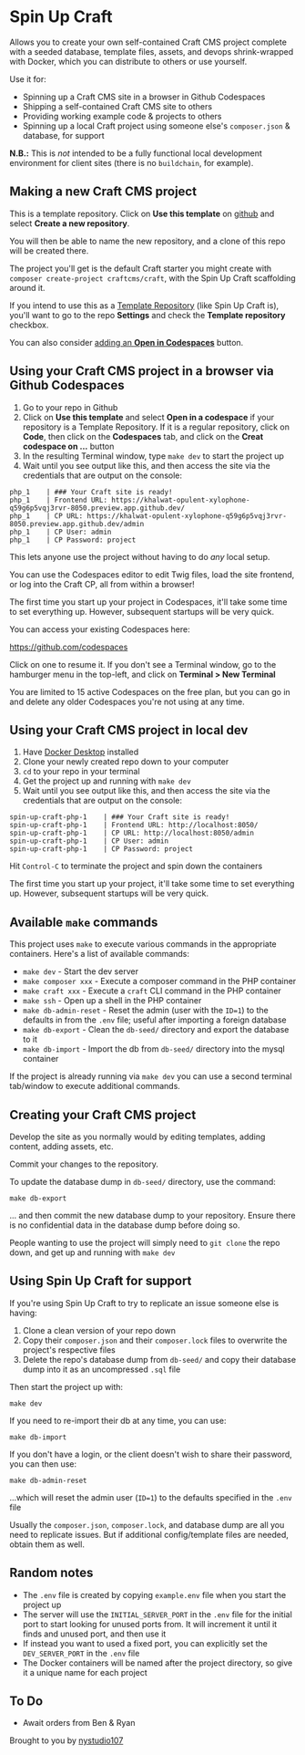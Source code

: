 # Spin Up Craft

Allows you to create your own self-contained Craft CMS project complete with a seeded database, template files, assets, and devops shrink-wrapped with Docker, which you can distribute to others or use yourself.

Use it for:
- Spinning up a Craft CMS site in a browser in Github Codespaces
- Shipping a self-contained Craft CMS site to others
- Providing working example code & projects to others
- Spinning up a local Craft project using someone else's `composer.json` & database, for support

**N.B.:** This is _not_ intended to be a fully functional local development environment for client sites (there is no `buildchain`, for example).

## Making a new Craft CMS project

This is a template repository. Click on **Use this template** on [github](https://github.com/nystudio107/spin-up-craft) and select **Create a new repository**.

You will then be able to name the new repository, and a clone of this repo will be created there.

The project you'll get is the default Craft starter you might create with `composer create-project craftcms/craft`, with the Spin Up Craft scaffolding around it.

If you intend to use this as a [Template Repository](https://docs.github.com/en/repositories/creating-and-managing-repositories/creating-a-template-repository) (like Spin Up Craft is), you'll want to go to the repo **Settings** and check the **Template repository** checkbox.

You can also consider [adding an **Open in Codespaces**](https://docs.github.com/en/codespaces/setting-up-your-project-for-codespaces/setting-up-your-repository/adding-a-codespaces-badge) button.

## Using your Craft CMS project in a browser via Github Codespaces

1. Go to your repo in Github
2. Click on **Use this template** and select **Open in a codespace** if your repository is a Template Repository. If it is a regular repository, click on **Code**, then click on the **Codespaces** tab, and click on the **Creat codespace on ...** button
3. In the resulting Terminal window, type `make dev` to start the project up
4. Wait until you see output like this, and then access the site via the credentials that are output on the console:

```
php_1    | ### Your Craft site is ready!
php_1    | Frontend URL: https://khalwat-opulent-xylophone-q59g6p5vqj3rvr-8050.preview.app.github.dev/
php_1    | CP URL: https://khalwat-opulent-xylophone-q59g6p5vqj3rvr-8050.preview.app.github.dev/admin
php_1    | CP User: admin
php_1    | CP Password: project
```

This lets anyone use the project without having to do _any_ local setup.

You can use the Codespaces editor to edit Twig files, load the site frontend, or log into the Craft CP, all from within a browser!

The first time you start up your project in Codespaces, it'll take some time to set everything up. However, subsequent startups will be very quick.

You can access your existing Codespaces here:

https://github.com/codespaces

Click on one to resume it. If you don't see a Terminal window, go to the hamburger  menu in the top-left, and click on **Terminal > New Terminal**

You are limited to 15 active Codespaces on the free plan, but you can go in and delete any older Codespaces you're not using at any time.

## Using your Craft CMS project in local dev

1. Have [Docker Desktop](https://www.docker.com/products/docker-desktop/) installed
2. Clone your newly created repo down to your computer
3. `cd` to your repo in your terminal
4. Get the project up and running with `make dev`
5. Wait until you see output like this, and then access the site via the credentials that are output on the console:

```
spin-up-craft-php-1    | ### Your Craft site is ready!
spin-up-craft-php-1    | Frontend URL: http://localhost:8050/
spin-up-craft-php-1    | CP URL: http://localhost:8050/admin
spin-up-craft-php-1    | CP User: admin
spin-up-craft-php-1    | CP Password: project
```

Hit `Control-C` to terminate the project and spin down the containers

The first time you start up your project, it'll take some time to set everything up. However, subsequent startups will be very quick.

## Available `make` commands

This project uses `make` to execute various commands in the appropriate containers. Here's a list of available commands:

* `make dev` - Start the dev server
* `make composer xxx` - Execute a composer command in the PHP container
* `make craft xxx` - Execute a `craft` CLI command in the PHP container
* `make ssh` - Open up a shell in the PHP container
* `make db-admin-reset` - Reset the admin (user with the `ID=1`) to the defaults in from the `.env` file; useful after importing a foreign database
* `make db-export` - Clean the `db-seed/` directory and export the database to it
* `make db-import` - Import the db from `db-seed/` directory into the mysql container

If the project is already running via `make dev` you can use a second terminal tab/window to execute additional commands.

## Creating your Craft CMS project

Develop the site as you normally would by editing templates, adding content, adding assets, etc.

Commit your changes to the repository.

To update the database dump in `db-seed/` directory, use the command:
```
make db-export
```
... and then commit the new database dump to your repository. Ensure there is no confidential data in the database dump before doing so.

People wanting to use the project will simply need to `git clone` the repo down, and get up and running with `make dev`

## Using Spin Up Craft for support

If you're using Spin Up Craft to try to replicate an issue someone else is having:

1. Clone a clean version of your repo down
2. Copy their `composer.json` and their `composer.lock` files to overwrite the project's respective files
3. Delete the repo's database dump from `db-seed/` and copy their database dump into it as an uncompressed `.sql` file

Then start the project up with:
```
make dev
```

If you need to re-import their db at any time, you can use:
```
make db-import
```

If you don't have a login, or the client doesn't wish to share their password, you can then use:
```
make db-admin-reset
```

...which will reset the admin user (`ID=1`) to the defaults specified in the `.env` file

Usually the `composer.json`, `composer.lock`, and database dump are all you need to replicate issues. But if additional config/template files are needed, obtain them as well.


## Random notes

- The `.env` file is created by copying `example.env` file when you start the project up
- The server will use the `INITIAL_SERVER_PORT` in the `.env` file for the initial port to start looking for unused ports from. It will increment it until it finds and unused port, and then use it
- If instead you want to used a fixed port, you can explicitly set the `DEV_SERVER_PORT` in the `.env` file
- The Docker containers will be named after the project directory, so give it a unique name for each project

## To Do

- Await orders from Ben & Ryan

Brought to you by [nystudio107](https://nystudio107.com/)
